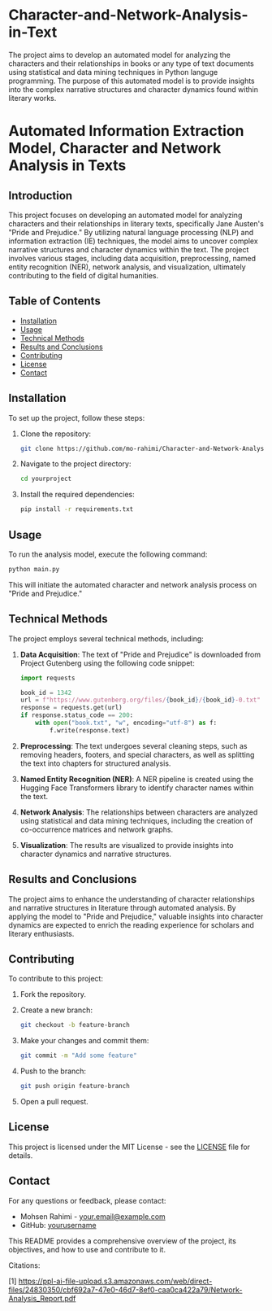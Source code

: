 


# Character-and-Network-Analysis-in-Text
The project aims to develop an automated model for analyzing the characters and their relationships in books or any type of text documents using statistical and data mining techniques in Python languge programming. The purpose of this automated model is to provide insights into the complex narrative structures and character dynamics found within literary works. 

# Automated Information Extraction Model, Character and Network Analysis in Texts

## Introduction

This project focuses on developing an automated model for analyzing characters and their relationships in literary texts, specifically Jane Austen's "Pride and Prejudice." By utilizing natural language processing (NLP) and information extraction (IE) techniques, the model aims to uncover complex narrative structures and character dynamics within the text. The project involves various stages, including data acquisition, preprocessing, named entity recognition (NER), network analysis, and visualization, ultimately contributing to the field of digital humanities.

## Table of Contents

- [Installation](#installation)
- [Usage](#usage)
- [Technical Methods](#technical-methods)
- [Results and Conclusions](#results-and-conclusions)
- [Contributing](#contributing)
- [License](#license)
- [Contact](#contact)

## Installation


To set up the project, follow these steps:

1. Clone the repository:
   ```bash
   git clone https://github.com/mo-rahimi/Character-and-Network-Analysis-in-Text

   ```

2. Navigate to the project directory:
   ```bash
   cd yourproject
   ```

3. Install the required dependencies:
   ```bash
   pip install -r requirements.txt
   ```

## Usage

To run the analysis model, execute the following command:
```bash
python main.py
```

This will initiate the automated character and network analysis process on "Pride and Prejudice."

## Technical Methods

The project employs several technical methods, including:

1. **Data Acquisition**: The text of "Pride and Prejudice" is downloaded from Project Gutenberg using the following code snippet:
   ```python
   import requests

   book_id = 1342
   url = f"https://www.gutenberg.org/files/{book_id}/{book_id}-0.txt"
   response = requests.get(url)
   if response.status_code == 200:
       with open("book.txt", "w", encoding="utf-8") as f:
           f.write(response.text)
   ```

2. **Preprocessing**: The text undergoes several cleaning steps, such as removing headers, footers, and special characters, as well as splitting the text into chapters for structured analysis.

3. **Named Entity Recognition (NER)**: A NER pipeline is created using the Hugging Face Transformers library to identify character names within the text.

4. **Network Analysis**: The relationships between characters are analyzed using statistical and data mining techniques, including the creation of co-occurrence matrices and network graphs.

5. **Visualization**: The results are visualized to provide insights into character dynamics and narrative structures.

## Results and Conclusions

The project aims to enhance the understanding of character relationships and narrative structures in literature through automated analysis. By applying the model to "Pride and Prejudice," valuable insights into character dynamics are expected to enrich the reading experience for scholars and literary enthusiasts.

## Contributing

To contribute to this project:

1. Fork the repository.
2. Create a new branch:
   ```bash
   git checkout -b feature-branch
   ```

3. Make your changes and commit them:
   ```bash
   git commit -m "Add some feature"
   ```

4. Push to the branch:
   ```bash
   git push origin feature-branch
   ```

5. Open a pull request.

## License

This project is licensed under the MIT License - see the [LICENSE](LICENSE) file for details.

## Contact

For any questions or feedback, please contact:

- Mohsen Rahimi - [your.email@example.com](mailto:your.email@example.com)
- GitHub: [yourusername](https://github.com/yourusername)

This README provides a comprehensive overview of the project, its objectives, and how to use and contribute to it.

Citations:

[1] https://ppl-ai-file-upload.s3.amazonaws.com/web/direct-files/24830350/cbf692a7-47e0-46d7-8ef0-caa0ca422a79/Network-Analysis_Report.pdf
